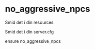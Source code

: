 # no_aggressive_npcs

Smid det i din resources

Smid det i din server.cfg

ensure no_aggressive_npcs